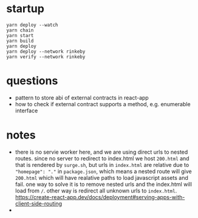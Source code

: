 # startup

```
yarn deploy --watch
yarn chain
yarn start
yarn build
yarn deploy
yarn deploy --network rinkeby
yarn verify --network rinkeby
```

# questions

- pattern to store abi of external contracts in react-app
- how to check if external contract supports a method, e.g. enumerable interface

# notes
- there is no servie worker here, and we are using direct urls to nested routes. since no server to redirect to index.html we host `200.html` and that is rendered by `surge.sh`, but urls in `index.html` are relative due to `"homepage": "."` in `package.json`, which means a nested route will give `200.html` which will have realative paths to load javascript assets and fail. one way to solve it is to remove nested urls and the index.html will load from `/`. other way is redirect all unknown urls to `index.html`.
https://create-react-app.dev/docs/deployment#serving-apps-with-client-side-routing
- 